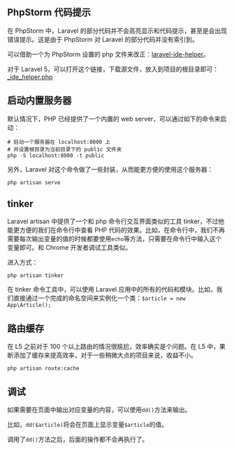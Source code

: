 ## PhpStorm 代码提示
在 PhpStorm 中，Laravel 的部分代码并不会高亮显示和代码提示，甚至是会出现错误提示。这是由于 PhpStorm 对 Laravel 的部分代码并没有索引到。

可以借助一个为 PhpStorm 设置的 php 文件来改正：[laravel-ide-helper](https://github.com/barryvdh/laravel-ide-helper)。

对于 Laravel 5，可以打开这个链接，下载源文件，放入到项目的根目录即可：[_ide_helper.php](https://gist.github.com/barryvdh/5227822)


## 启动内置服务器
默认情况下，PHP 已经提供了一个内置的 web server，可以通过如下的命令来启动：

```shell
# 启动一个服务器在 localhost:8000 上
# 并设置根目录为当前目录下的 public 文件夹
php -S localhost:8000 -t public
```

另外，Laravel 对这个命令做了一些封装，从而能更方便的使用这个服务器：

```shell
php artisan serve
```

## tinker
Laravel artisan 中提供了一个和 php 命令行交互界面类似的工具 tinker，不过他能更方便的我们在命令行中查看 PHP 代码的效果。比如，在命令行中，我们不再需要每次输出变量的值的时候都要使用`echo`等方法，只需要在命令行中输入这个变量即可。和 Chrome 开发者调试工具类似。

进入方式：

```shell
php artisan tinker
```

在 tinker 命令工具中，可以使用 Laravel 应用中的所有的代码和模块。比如，我们直接通过一个完成的命名空间来实例化一个类：`$article = new App\Article();`


## 路由缓存
在 L5 之前对于 100 个以上路由的情况很尴尬，效率确实是个问题。在 L5 中，果断添加了缓存来提高效率，对于一些稍微大点的项目来说，收益不小。

```shell
php artisan route:cache
```


## 调试
如果需要在页面中输出对应变量的内容，可以使用`dd()`方法来输出。

比如，`dd($article)`将会在页面上显示变量`$article`的值。

调用了`dd()`方法之后，后面的操作都不会再执行了。

